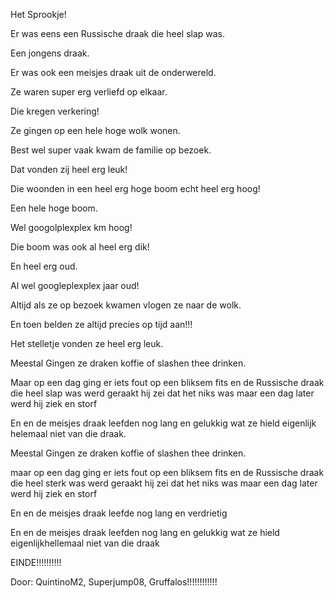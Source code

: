 Het Sprookje!

Er was eens een Russische draak die heel slap was.

Een jongens draak.

Er was ook een meisjes draak uit de onderwereld.

Ze waren super erg verliefd op elkaar.

Die kregen verkering!

Ze gingen op een hele hoge wolk wonen.

Best wel super vaak kwam de familie op bezoek.

Dat vonden zij heel erg leuk!

Die woonden in een heel erg hoge boom echt heel erg hoog!

Een hele hoge boom.

Wel googolplexplex km hoog!

Die boom was ook al heel erg dik!

En heel erg oud.

Al wel googleplexplex jaar oud!

Altijd als ze op bezoek kwamen vlogen ze naar de wolk.

En toen belden ze altijd precies op tijd aan!!!

Het stelletje vonden ze heel erg leuk.

Meestal Gingen ze draken koffie of slashen thee drinken.

Maar op een dag ging er iets fout op een bliksem fits en de Russische draak die heel slap was werd geraakt hij zei dat het niks was maar een dag later werd hij ziek en storf  

En en de meisjes draak leefden nog lang en gelukkig wat ze hield eigenlijk helemaal niet van die draak. 

Meestal Gingen ze draken koffie of slashen thee drinken.

maar op een dag ging er iets fout op een bliksem fits en de Russische draak die heel sterk was werd  geraakt hij zei dat het niks was maar een dag later werd hij ziek en storf  

En en de meisjes draak leefde nog lang en verdrietig 

En en de meisjes draak leefden nog lang en gelukkig wat ze hield eigenlijkhellemaal niet van die draak 

EINDE!!!!!!!!!!

Door: QuintinoM2, Superjump08, Gruffalos!!!!!!!!!!!!
